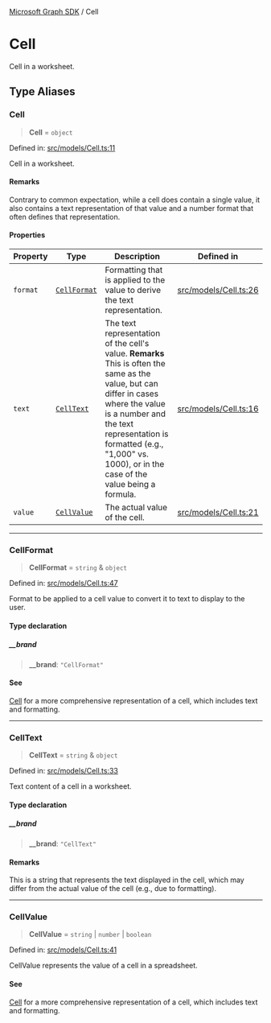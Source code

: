 [Microsoft Graph SDK](README.md) / Cell

# Cell

Cell in a worksheet.

## Type Aliases

### Cell

> **Cell** = `object`

Defined in: [src/models/Cell.ts:11](https://github.com/Future-Secure-AI/microsoft-graph/blob/main/src/models/Cell.ts#L11)

Cell in a worksheet.

#### Remarks

Contrary to common expectation, while a cell does contain a single value, it also contains a text representation of that value and a number format that often defines that representation.

#### Properties

| Property | Type | Description | Defined in |
| ------ | ------ | ------ | ------ |
| <a id="format"></a> `format` | [`CellFormat`](#cellformat-1) | Formatting that is applied to the value to derive the text representation. | [src/models/Cell.ts:26](https://github.com/Future-Secure-AI/microsoft-graph/blob/main/src/models/Cell.ts#L26) |
| <a id="text"></a> `text` | [`CellText`](#celltext-1) | The text representation of the cell's value. **Remarks** This is often the same as the value, but can differ in cases where the value is a number and the text representation is formatted (e.g., "1,000" vs. 1000), or in the case of the value being a formula. | [src/models/Cell.ts:16](https://github.com/Future-Secure-AI/microsoft-graph/blob/main/src/models/Cell.ts#L16) |
| <a id="value"></a> `value` | [`CellValue`](#cellvalue-1) | The actual value of the cell. | [src/models/Cell.ts:21](https://github.com/Future-Secure-AI/microsoft-graph/blob/main/src/models/Cell.ts#L21) |

***

### CellFormat

> **CellFormat** = `string` & `object`

Defined in: [src/models/Cell.ts:47](https://github.com/Future-Secure-AI/microsoft-graph/blob/main/src/models/Cell.ts#L47)

Format to be applied to a cell value to convert it to text to display to the user.

#### Type declaration

##### \_\_brand

> **\_\_brand**: `"CellFormat"`

#### See

[Cell](#cell) for a more comprehensive representation of a cell, which includes text and formatting.

***

### CellText

> **CellText** = `string` & `object`

Defined in: [src/models/Cell.ts:33](https://github.com/Future-Secure-AI/microsoft-graph/blob/main/src/models/Cell.ts#L33)

Text content of a cell in a worksheet.

#### Type declaration

##### \_\_brand

> **\_\_brand**: `"CellText"`

#### Remarks

This is a string that represents the text displayed in the cell, which may differ from the actual value of the cell (e.g., due to formatting).

***

### CellValue

> **CellValue** = `string` \| `number` \| `boolean`

Defined in: [src/models/Cell.ts:41](https://github.com/Future-Secure-AI/microsoft-graph/blob/main/src/models/Cell.ts#L41)

CellValue represents the value of a cell in a spreadsheet.

#### See

[Cell](#cell) for a more comprehensive representation of a cell, which includes text and formatting.

